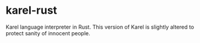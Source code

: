 # karel-rust
Karel language interpreter in Rust. This version of Karel is slightly altered to protect sanity of innocent people.
